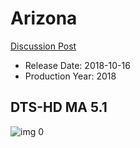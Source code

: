# Arizona

[Discussion Post](https://www.avsforum.com/threads/bass-eq-for-filtered-movies.2995212/post-56908660)

* Release Date: 2018-10-16
* Production Year: 2018

## DTS-HD MA 5.1

![img 0](https://i.imgur.com/EnsVCyz.jpg)

